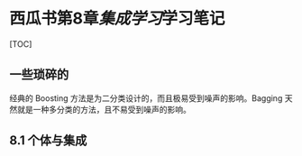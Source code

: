 # 西瓜书第8章*集成学习*学习笔记

[TOC]

## 一些琐碎的

经典的 Boosting 方法是为二分类设计的，而且极易受到噪声的影响。Bagging 天然就是一种多分类的方法，且不易受到噪声的影响。

## 8.1 个体与集成

